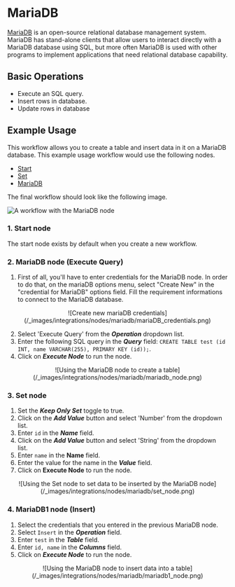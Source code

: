 # MariaDB

[MariaDB](https://www.mariadb.com/) is an open-source relational database management system. MariaDB has stand-alone clients that allow users to interact directly with a MariaDB database using SQL, but more often MariaDB is used with other programs to implement applications that need relational database capability.

## Basic Operations

* Execute an SQL query.
* Insert rows in database.
* Update rows in database

## Example Usage

This workflow allows you to create a table and insert data in it on a MariaDB database. This example usage workflow would use the following nodes.
- [Start](/integrations/core-nodes/n8n-nodes-base.start/)
- [Set](/integrations/core-nodes/n8n-nodes-base.set/)
- [MariaDB]()

The final workflow should look like the following image.

![A workflow with the MariaDB node](/_images/integrations/nodes/mariadb/workflow.png)

### 1. Start node

The start node exists by default when you create a new workflow.

### 2. MariaDB node (Execute Query)

1. First of all, you'll have to enter credentials for the MariaDB node. In order to do that, on the mariaDB options menu, select "Create New" in the "credential for MariaDB" options field. Fill the requirement informations to connect to the MariaDB database. 

<center>
![Create new mariaDB credentials](/_images/integrations/nodes/mariadb/mariaDB_credentials.png)
</center>

2. Select 'Execute Query' from the ***Operation*** dropdown list.
3. Enter the following SQL query in the ***Query*** field: `CREATE TABLE test (id INT, name VARCHAR(255), PRIMARY KEY (id));`.
4. Click on ***Execute Node*** to run the node.

<center>
![Using the MariaDB node to create a table](/_images/integrations/nodes/mariadb/mariadb_node.png)
</center>

### 3. Set node

1. Set the ***Keep Only Set*** toggle to true.
2. Click on the ***Add Value*** button and select 'Number' from the dropdown list.
3. Enter `id` in the ***Name*** field.
4. Click on the ***Add Value*** button and select 'String' from the dropdown list.
5. Enter `name` in the **Name** field.
6. Enter the value for the name in the ***Value*** field.
7. Click on **Execute Node** to run the node.

<center>
![Using the Set node to set data to be inserted by the MariaDB node](/_images/integrations/nodes/mariadb/set_node.png)
</center>

### 4. MariaDB1 node (Insert)

1. Select the credentials that you entered in the previous MariaDB node.
2. Select `Insert` in the ***Operation*** field.
3. Enter `test` in the ***Table*** field.
4. Enter `id, name` in the ***Columns*** field.
5. Click on ***Execute Node*** to run the node.

<center>
![Using the MariaDB node to insert data into a table](/_images/integrations/nodes/mariadb/mariadb1_node.png)
</center>
